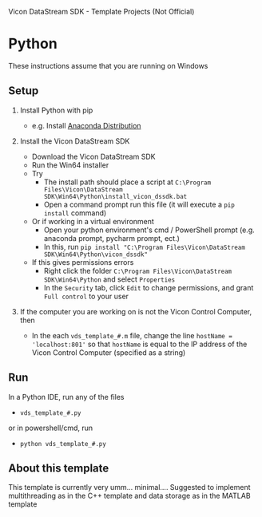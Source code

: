 Vicon DataStream SDK - Template Projects (Not Official)
# Python
These instructions assume that you are running on Windows

## Setup
1. Install Python with pip
	- e.g. Install [Anaconda Distribution](https://www.anaconda.com/products/distribution)

2. Install the Vicon DataStream SDK
    - Download the Vicon DataStream SDK
    - Run the Win64 installer
    - Try
        - The install path should place a script at `C:\Program Files\Vicon\DataStream SDK\Win64\Python\install_vicon_dssdk.bat`
        - Open a command prompt run this file (it will execute a `pip install` command)
    - Or if working in a virtual environment
		- Open your python environment's cmd / PowerShell prompt (e.g. anaconda prompt, pycharm prompt, ect.)
		- In this, run `pip install "C:\Program Files\Vicon\DataStream SDK\Win64\Python\vicon_dssdk"`
    - If this gives permissions errors
        - Right click the folder `C:\Program Files\Vicon\DataStream SDK\Win64\Python` and select `Properties`
        - In the `Security` tab, click `Edit` to change permissions, and grant `Full control` to your user

2. If the computer you are working on is not the Vicon Control Computer, then
	- In the each `vds_template_#.m` file, change the line `hostName = 'localhost:801'` so that `hostName` is equal to the IP address of the Vicon Control Computer (specified as a string)

## Run
In a Python IDE, run any of the files
- `vds_template_#.py`

or in powershell/cmd, run
-	`python vds_template_#.py`

## About this template
This template is currently very umm... minimal....
Suggested to implement multithreading as in the C++ template and data storage as in the MATLAB template


